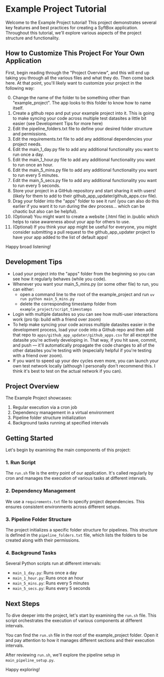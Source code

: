 # Example Project Tutorial

Welcome to the Example Project tutorial! This project demonstrates several key features and best practices for creating a SyftBox application. Throughout this tutorial, we'll explore various aspects of the project structure and functionality.

## How to Customize This Project For Your Own Application

First, begin reading through the "Project Overview", and this will end up taking
you through all the various files and what they do. Then come back here. At that point, you'll likely want to customize your project in the following way:

0. Change the name of the folder to be something other than "example_project". The app looks to this folder to know how to name itself.
1. Create a github repo and put your example project into it. This is going to make syncing your code across multiple test datasites a little bit easier (see Development Tips for more here)
2. Edit the pipeline_folders.txt file to define your desired folder structure and permissions.
3. Edit the requirements.txt file to add any additional dependencies your project needs.
4. Edit the main_1_day.py file to add any additional functionality you want to run once a day.
5. Edit the main_1_hour.py file to add any additional functionality you want to run once an hour.
6. Edit the main_5_mins.py file to add any additional functionality you want to run every 5 minutes.
7. Edit the main_5_secs.py file to add any additional functionality you want to run every 5 seconds.
8. Store your project in a GitHub repository and start sharing it with users! (likely for them to add to their github_app_updater/github_apps.csv file).
9. Drag your folder into the "apps" folder to see it run! (you can also do this earlier if you want it to run during the dev process... which can be chaotic but also can be helpful).
10. (Optional) You might want to create a website (.html file) in <your datasite>/public which helps to raise awareness about your app for others to use.
11. (Optional) If you think your app might be useful for everyone, you might consider
submitting a pull request to the github_app_updater project to have your app added
to the list of default apps!

Happy broad listening!

## Development Tips
- Load your project into the "apps" folder from the beginning so you can see how it regularly behaves (while you code).
- Whenever you want your main_5_mins.py (or some other file) to run, you can either:
  - open a command line to the root of the example_project and run ```uv run python main_5_mins.py```
  - delete the corresponding timestamp folder from ```example_project/script_timestamps```
- Login with multiple datasites so you can see how multi-user interactions work (pro tip: build with a friend over zoom)
- To help make syncing your code across multiple datasites easier in the development process, load your code into a Github repo and then add that repo to ```apps/github_app_updater/github_apps.csv``` for all except the datasite you're actively developing in. That way, if you hit save, commit, and push — it'll automatically propagate the code changes to all of the other datasites you're testing with (especially helpful if you're testing with a friend over zoom).
- If you want to speed up your dev cycles even more, you can launch your own test network locally (although I personally don't recommend this. I think it's best to test on the actual network if you can).

## Project Overview

The Example Project showcases:

1. Regular execution via a cron job
2. Dependency management in a virtual environment
3. Pipeline folder structure initialization
4. Background tasks running at specified intervals

## Getting Started

Let's begin by examining the main components of this project:

### 1. Run Script

The `run.sh` file is the entry point of our application. It's called regularly by cron and manages the execution of various tasks at different intervals.

### 2. Dependency Management

We use a `requirements.txt` file to specify project dependencies. This ensures consistent environments across different setups.

### 3. Pipeline Folder Structure

The project initializes a specific folder structure for pipelines. This structure is defined in the `pipeline_folders.txt` file, which lists the folders to be created along with their permissions.

### 4. Background Tasks

Several Python scripts run at different intervals:

- `main_1_day.py`: Runs once a day
- `main_1_hour.py`: Runs once an hour
- `main_5_mins.py`: Runs every 5 minutes
- `main_5_secs.py`: Runs every 5 seconds

## Next Steps

To dive deeper into the project, let's start by examining the `run.sh` file. This script orchestrates the execution of various components at different intervals.

You can find the `run.sh` file in the root of the example_project folder. Open it and pay attention to how it manages different sections and their execution intervals.

After reviewing `run.sh`, we'll explore the pipeline setup in `main_pipeline_setup.py`.

Happy exploring!
